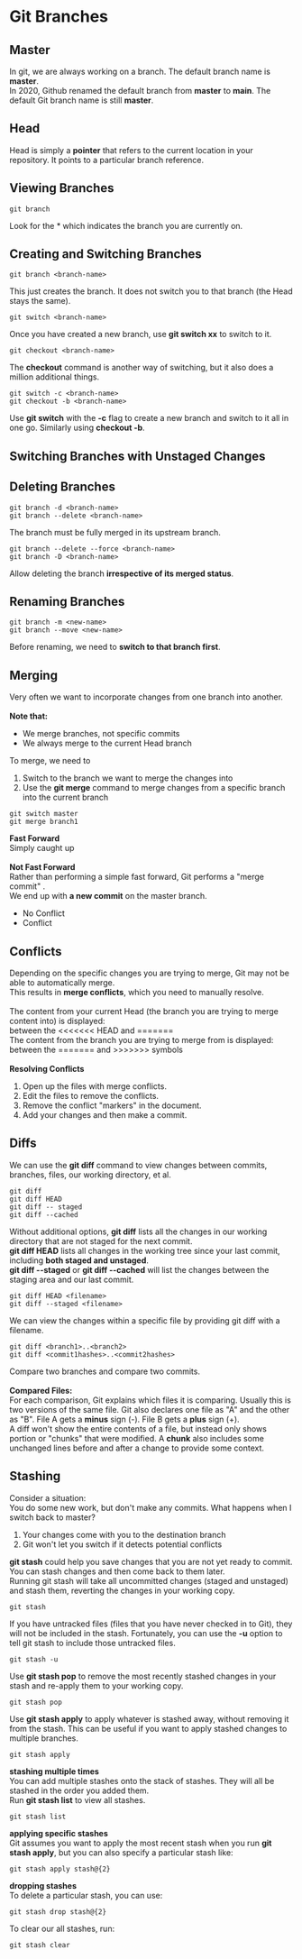 # Git Branches

## Master
In git, we are always working on a branch. The default branch name is **master**.<br>
In 2020, Github renamed the default branch from **master** to **main**. The default Git branch name is still **master**.

## Head
Head is simply a **pointer** that refers to the current location in your repository. It points to a particular branch reference.

## Viewing Branches
```
git branch
```
Look for the * which indicates the branch you are currently on.

## Creating and Switching Branches
```
git branch <branch-name>
```
This just creates the branch. It does not switch you to that branch (the Head stays the same).
```
git switch <branch-name>
```
Once you have created a new branch, use **git switch xx** to switch to it.
```
git checkout <branch-name>
```
The **checkout** command is another way of switching, but it also does a million additional things.
```
git switch -c <branch-name>
git checkout -b <branch-name>
```
Use **git switch** with the **-c** flag to create a new branch and switch to it all in one go. Similarly using **checkout -b**.

## Switching Branches with Unstaged Changes

## Deleting Branches
```
git branch -d <branch-name>
git branch --delete <branch-name>
```
The branch must be fully merged in its upstream branch.
```
git branch --delete --force <branch-name>
git branch -D <branch-name>
```
Allow deleting the branch **irrespective of its merged status**.

## Renaming Branches
```
git branch -m <new-name>
git branch --move <new-name>
```
Before renaming, we need to **switch to that branch first**.

## Merging
Very often we want to incorporate changes from one branch into another.<br>
<br>
**Note that:**
- We merge branches, not specific commits
- We always merge to the current Head branch

To merge, we need to <br>
1. Switch to the branch we want to merge the changes into
2. Use the **git merge** command to merge changes from a specific branch into the current branch
```
git switch master
git merge branch1
```
**Fast Forward**<br>
Simply caught up<br>
<br>
**Not Fast Forward**<br>
Rather than performing a simple fast forward, Git performs a "merge commit" .<br>
We end up with **a new commit** on the master branch.
- No Conflict
- Conflict

## Conflicts
Depending on the specific changes you are trying to merge, Git may not be able to automatically merge.<br>
This results in **merge conflicts**, which you need to manually resolve.<br>
<br>
The content from your current Head (the branch you are trying to merge content into) is displayed: <br>
between the <<<<<<< HEAD and ======= <br>
The content from the branch you are trying to merge from is displayed: <br>
between the ======= and >>>>>>> symbols <br>
<br>
**Resolving Conflicts**
1. Open up the files with merge conflicts.
2. Edit the files to remove the conflicts.
3. Remove the conflict "markers" in the document.
4. Add your changes and then make a commit.

## Diffs
We can use the **git diff** command to view changes between commits, branches, files, our working directory, et al.
```
git diff
git diff HEAD
git diff -- staged
git diff --cached
```
Without additional options, **git diff** lists all the changes in our working directory that are not staged for the next commit.<br>
**git diff HEAD** lists all changes in the working tree since your last commit, including **both staged and unstaged**.<br>
**git diff --staged** or **git diff --cached** will list the changes between the staging area and our last commit.<br>
```
git diff HEAD <filename>
git diff --staged <filename>
```
We can view the changes within a specific file by providing git diff with a filename.<br>
```
git diff <branch1>..<branch2>
git diff <commit1hashes>..<commit2hashes>
```
Compare two branches and compare two commits.<br>
<br>
**Compared Files:**<br>
For each comparison, Git explains which files it is comparing. Usually this is two versions of the same file. Git also declares one file as "A" and the other as "B". File A gets a **minus** sign (-). File B gets a **plus** sign (+).<br>
A diff won't show the entire contents of a file, but instead only shows portion or "chunks" that were modified. A **chunk** also includes some unchanged lines before and after a change to provide some context.<br>

## Stashing
Consider a situation:<br>
You do some new work, but don't make any commits. What happens when I switch back to master?<br>
1. Your changes come with you to the destination branch
2. Git won't let you switch if it detects potential conflicts

**git stash** could help you save changes that you are not yet ready to commit. You can stash changes and then come back to them later.<br>
Running git stash will take all uncommitted changes (staged and unstaged) and stash them, reverting the changes in your working copy.
```
git stash
```
If you have untracked files (files that you have never checked in to Git), they will not be included in the stash. Fortunately, you can use the **-u** option to tell git stash to include those untracked files.
```
git stash -u
```
Use **git stash pop** to remove the most recently stashed changes in your stash and re-apply them to your working copy.
```
git stash pop
```
Use **git stash apply** to apply whatever is stashed away, without removing it from the stash. This can be useful if you want to apply stashed changes to multiple branches.
```
git stash apply
```
**stashing multiple times**<br>
You can add multiple stashes onto the stack of stashes. They will all be stashed in the order you added them.<br>
Run **git stash list** to view all stashes.
```
git stash list
```
**applying specific stashes**<br>
Git assumes you want to apply the most recent stash when you run **git stash apply**, but you can also specify a particular stash like:
```
git stash apply stash@{2}
```
**dropping stashes**<br>
To delete a particular stash, you can use:
```
git stash drop stash@{2}
```
To clear our all stashes, run:
```
git stash clear
```

